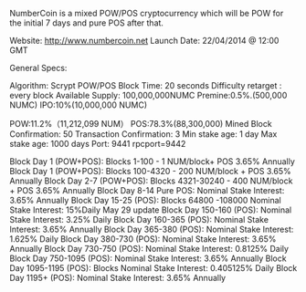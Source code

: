 NumberCoin is a mixed POW/POS cryptocurrency which will be POW for the initial 7 days and pure POS after that.

Website: http://www.numbercoin.net Launch Date: 22/04/2014 @ 12:00 GMT

General Specs:

Algorithm: Scrypt POW/POS Block Time: 20 seconds Difficulty retarget : every block Available Supply: 100,000,000NUMC Premine:0.5%.(500,000 NUMC) IPO:10%(10,000,000 NUMC)

POW:11.2%（11,212,099 NUM） POS:78.3%(88,300,000) Mined Block Confirmation: 50 Transaction Confirmation: 3 Min stake age: 1 day Max stake age: 1000 days Port: 9441 rpcport=9442

Block Day 1 (POW+POS): Blocks 1-100 - 1 NUM/block+ POS 3.65% Annually Block Day 1 (POW+POS): Blocks 100-4320 - 200 NUM/block + POS 3.65% Annually Block Day 2-7 (POW+POS): Blocks 4321-30240 - 400 NUM/block + POS 3.65% Annually Block Day 8-14 Pure POS: Nominal Stake Interest: 3.65% Annually Block Day 15-25 (POS): Blocks 64800 -108000 Nominal Stake Interest: 15%Daily May 29 update Block Day 150-160 (POS): Nominal Stake Interest: 3.25% Daily Block Day 160-365 (POS): Nominal Stake Interest: 3.65% Annually Block Day 365-380 (POS): Nominal Stake Interest: 1.625% Daily Block Day 380-730 (POS): Nominal Stake Interest: 3.65% Annually Block Day 730-750 (POS): Nominal Stake Interest: 0.8125% Daily Block Day 750-1095 (POS): Nominal Stake Interest: 3.65% Annually Block Day 1095-1195 (POS): Blocks Nominal Stake Interest: 0.405125% Daily Block Day 1195+ (POS): Nominal Stake Interest: 3.65% Annually
